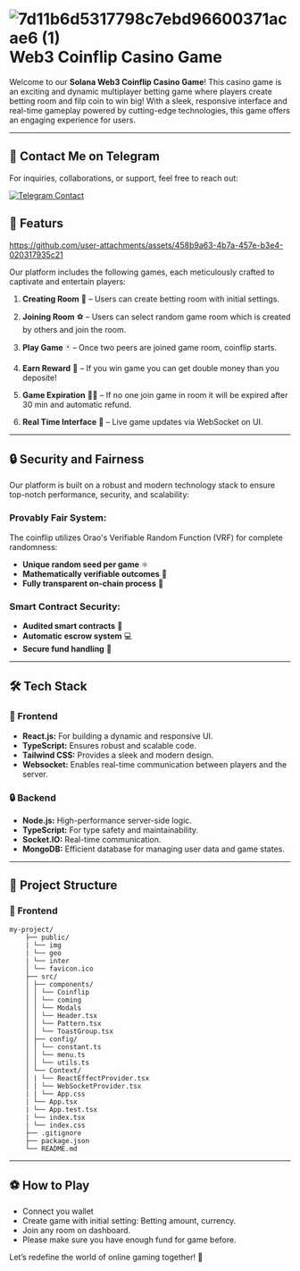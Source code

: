 # ![7d11b6d5317798c7ebd96600371acae6 (1)](https://github.com/user-attachments/assets/3a3a84d4-630b-4c6f-b966-66d6110ddbe5) Web3 Coinflip Casino Game

Welcome to our **Solana Web3 Coinflip Casino Game**! This casino game is an exciting and dynamic multiplayer betting game where players create betting room and filp coin to win big! With a sleek, responsive interface and real-time gameplay powered by cutting-edge technologies, this game offers an engaging experience for users.

---

## 📩 Contact Me on Telegram

For inquiries, collaborations, or support, feel free to reach out:

[![Telegram Contact](https://img.shields.io/badge/Telegram-Contact%20Me-blue?logo=telegram&style=for-the-badge)](https://t.me/stevensprg)


## 🌟 Featurs

https://github.com/user-attachments/assets/458b9a63-4b7a-457e-b3e4-020317935c21

Our platform includes the following games, each meticulously crafted to captivate and entertain players:

1. **Creating Room** 💎 – Users can create betting room with initial settings.

2. **Joining Room** ⚽ – Users can select random game room which is created by others and join the room.

3. **Play Game** 🃏 – Once two peers are joined game room, coinflip starts.

4. **Earn Reward** 🥂 – If you win game you can get double money than you deposite!

6. **Game Expiration** 🔺🔻 – If no one join game in room it will be expired after 30 min and automatic refund. 

7. **Real Time Interface** 🎢 – Live game updates via WebSocket on UI.
---

## 🔒 Security and Fairness
Our platform is built on a robust and modern technology stack to ensure top-notch performance, security, and scalability:

### Provably Fair System:

The coinflip utilizes Orao's Verifiable Random Function (VRF) for complete randomness:

- **Unique random seed per game** ⚛️
- **Mathematically verifiable outcomes** 📘
- **Fully transparent on-chain process** 🎨

### Smart Contract Security:
- **Audited smart contracts** 🚀
- **Automatic escrow system** 💻
- **Secure fund handling** 🎰

---

## 🛠️ Tech Stack
### 🎨 Frontend
- **React.js:** For building a dynamic and responsive UI.
- **TypeScript:** Ensures robust and scalable code.
- **Tailwind CSS:** Provides a sleek and modern design.
- **Websocket:** Enables real-time communication between players and the server.

### 🔒 Backend
- **Node.js:** High-performance server-side logic.
- **TypeScript:** For type safety and maintainability.
- **Socket.IO:** Real-time communication.
- **MongoDB:** Efficient database for managing user data and game states.

---

## 📂 Project Structure
### 🎨 Frontend

```
my-project/ 
    ├── public/ 
    | └── img
    | └── geo
    | └── inter
    │ └── favicon.ico 
    ├── src/ 
    │ ├── components/ 
    │ │ └── Coinflip
    │ │ └── coming
    │ │ └── Modals
    │ │ └── Header.tsx 
    │ │ └── Pattern.tsx 
    │ │ └── ToastGroup.tsx 
    │ ├── config/ 
    │ │ └── constant.ts
    │ │ └── menu.ts
    │ │ └── utils.ts
    │ └── Context/ 
    │ | └── ReactEffectProvider.tsx 
    │ | └── WebSocketProvider.tsx
    | | └── App.css 
    | └── App.tsx 
    | └── App.test.tsx 
    | └── index.tsx 
    | └── index.css 
    ├── .gitignore 
    ├── package.json 
    └── README.md 
```

---
## ⚽ How to Play

- Connect you wallet
- Create game with initial setting: Betting amount, currency.
- Join any room on dashboard.
- Please make sure you have enough fund for game before.

Let’s redefine the world of online gaming together! 🌟
